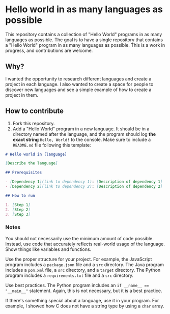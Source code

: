 # Hello world in as many languages as possible

This repository contains a collection of "Hello World" programs in as many languages as possible. The goal is to have a single repository that contains a "Hello World" program in as many languages as possible. This is a work in progress, and contributions are welcome.

## Why?

I wanted the opportunity to research different languages and create a project in each language. I also wanted to create a space for people to discover new languages and see a simple example of how to create a project in them.

## How to contribute

1. Fork this repository.
2. Add a "Hello World" program in a new language. It should be in a directory named after the language, and the program should log **the exact string** `Hello, World!` to the console. Make sure to include a `README.md` file following this template:

```md
# Hello world in [language]

[Describe the language]

## Prerequisites

- [Dependency 1](link to dependency 1): [Description of dependency 1]
- [Dependency 2](link to dependency 2): [Description of dependency 2]

## How to run

1. [Step 1]
2. [Step 2]
3. [Step 3]
```

### Notes

You should not necessarily use the minimum amount of code possible. Instead, use code that accurately reflects real-world usage of the language. Show things like variables and functions.

Use the proper structure for your project. For example, the JavaScript program includes a `package.json` file and a `src` directory. The Java program includes a `pom.xml` file, a `src` directory, and a `target` directory. The Python program includes a `requirements.txt` file and a `src` directory.

Use best practices. The Python program includes an `if __name__ == "__main__"` statement. Again, this is not necessary, but it is a best practice.

If there's something special about a language, use it in your program. For example, I showed how C does not have a string type by using a `char` array.

